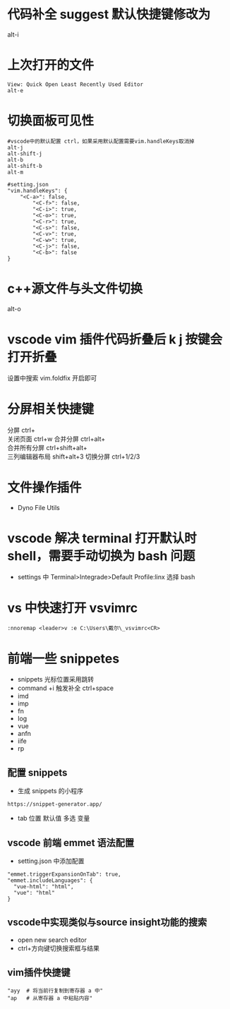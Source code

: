 # 代码补全 suggest 默认快捷键修改为

alt-i

# 上次打开的文件

```
View: Quick Open Least Recently Used Editor
alt-e
```

# 切换面板可见性

```
#vscode中的默认配置 ctrl，如果采用默认配置需要vim.handleKeys取消掉
alt-j
alt-shift-j
alt-b
alt-shift-b
alt-m
```

```
#setting.json
"vim.handleKeys": {
    "<C-a>": false,
        "<C-f>": false,
        "<C-i>": true,
        "<C-o>": true,
        "<C-r>": true,
        "<C-s>": false,
        "<C-v>": true,
        "<C-w>": true,
        "<C-j>": false,
        "<C-b>": false
}
```

# c++源文件与头文件切换

alt-o

# vscode vim 插件代码折叠后 k j 按键会打开折叠

设置中搜索 vim.foldfix 开启即可

# 分屏相关快捷键

分屏 ctrl+\
关闭页面 ctrl+w 合并分屏 ctrl+alt+\
合并所有分屏 ctrl+shift+alt+\
三列编辑器布局 shift+alt+3 切换分屏 ctrl+1/2/3

# 文件操作插件

- Dyno File Utils

# vscode 解决 terminal 打开默认时 shell，需要手动切换为 bash 问题

- settings 中 Terminal\>Integrade\>Default Profile:linx 选择 bash

# vs 中快速打开 vsvimrc

```
:nnoremap <leader>v :e C:\Users\戴尔\_vsvimrc<CR>
```

# 前端一些 snippetes

- snippets 光标位置采用<tab>跳转
- command +i 触发补全 ctrl+space
- imd
- imp
- fn
- log
- vue
- anfn
- iife
- rp

## 配置 snippets

- 生成 snippets 的小程序

```
https://snippet-generator.app/
```

- tab 位置 默认值 多选 变量

## vscode 前端 emmet 语法配置

- setting.json 中添加配置

```
"emmet.triggerExpansionOnTab": true,
"emmet.includeLanguages": {
  "vue-html": "html",
  "vue": "html"
}
```

## vscode中实现类似与source insight功能的搜索

- open new search editor
- ctrl+方向键切换搜索框与结果

## vim插件快捷键

```
"ayy  # 将当前行复制到寄存器 a 中"
"ap   # 从寄存器 a 中粘贴内容"
```
